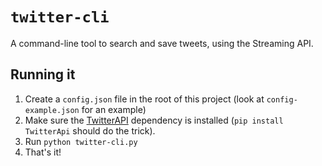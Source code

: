 # `twitter-cli`
A command-line tool to search and save tweets, using the Streaming API.

## Running it
1. Create a `config.json` file in the root of this project (look at `config-example.json` for an example)
2. Make sure the [TwitterAPI](https://github.com/geduldig/TwitterAPI) dependency is installed (`pip install TwitterApi` should do the trick).
3. Run `python twitter-cli.py`
4. That's it!
